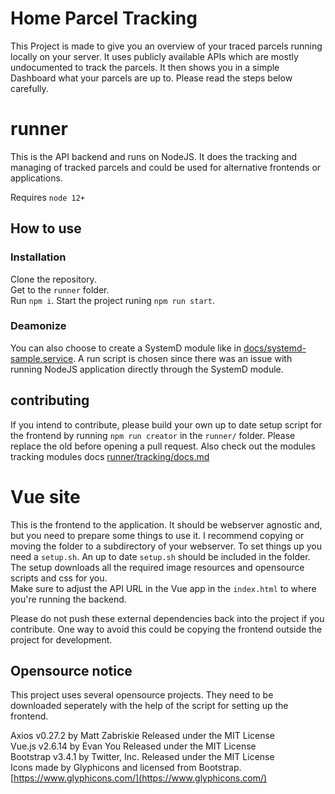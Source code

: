 # Home Parcel Tracking

This Project is made to give you an overview of your traced parcels running locally on your server.
It uses publicly available APIs which are mostly undocumented to track the parcels.
It then shows you in a simple Dashboard what your parcels are up to.
Please read the steps below carefully.

# runner

This is the API backend and runs on NodeJS.
It does the tracking and managing of tracked parcels and could be used for alternative frontends or applications.

Requires `node 12+`

## How to use

### Installation

Clone the repository.  
Get to the `runner` folder.  
Run `npm i`.
Start the project runing `npm run start`.

### Deamonize

You can also choose to create a SystemD module like in [docs/systemd-sample.service](docs/systemd-sample.service).
A run script is chosen since there was an issue with running NodeJS application directly through the SystemD module.

## contributing

If you intend to contribute, please build your own up to date setup script for the frontend by running `npm run creator` in the `runner/` folder.
Please replace the old before opening a pull request.
Also check out the modules tracking modules docs [runner/tracking/docs.md](runner/tracking/docs.md)

# Vue site

This is the frontend to the application.
It should be webserver agnostic and, but you need to prepare some things to use it.
I recommend copying or moving the folder to a subdirectory of your webserver.
To set things up you need a `setup.sh`.
An up to date `setup.sh` should be included in the folder.
The setup downloads all the required image resources and opensource scripts and css for you.  
Make sure to adjust the API URL in the Vue app in the `index.html` to where you're running the backend.

Please do not push these external dependencies back into the project if you contribute.
One way to avoid this could be copying the frontend outside the project for development.

## Opensource notice

This project uses several opensource projects.
They need to be downloaded seperately with the help of the script for setting up the frontend.

Axios v0.27.2 by Matt Zabriskie Released under the MIT License  
Vue.js v2.6.14 by Evan You Released under the MIT License  
Bootstrap v3.4.1 by Twitter, Inc. Released under the MIT License  
Icons made by Glyphicons and licensed from Bootstrap. [https://www.glyphicons.com/](https://www.glyphicons.com/)
